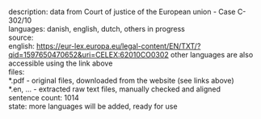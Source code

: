 description: data from Court of justice of the European union - Case C-302/10  
languages: danish, english, dutch, others in progress  
source:  
    english: https://eur-lex.europa.eu/legal-content/EN/TXT/?qid=1597650470652&uri=CELEX:62010CO0302 
    other languages are also accessible using the link above  
files:  
    *.pdf - original files, downloaded from the website (see links above)  
    *.en, ... - extracted raw text files, manually checked and aligned  
sentence count: 1014  
state: more languages will be added, ready for use  
